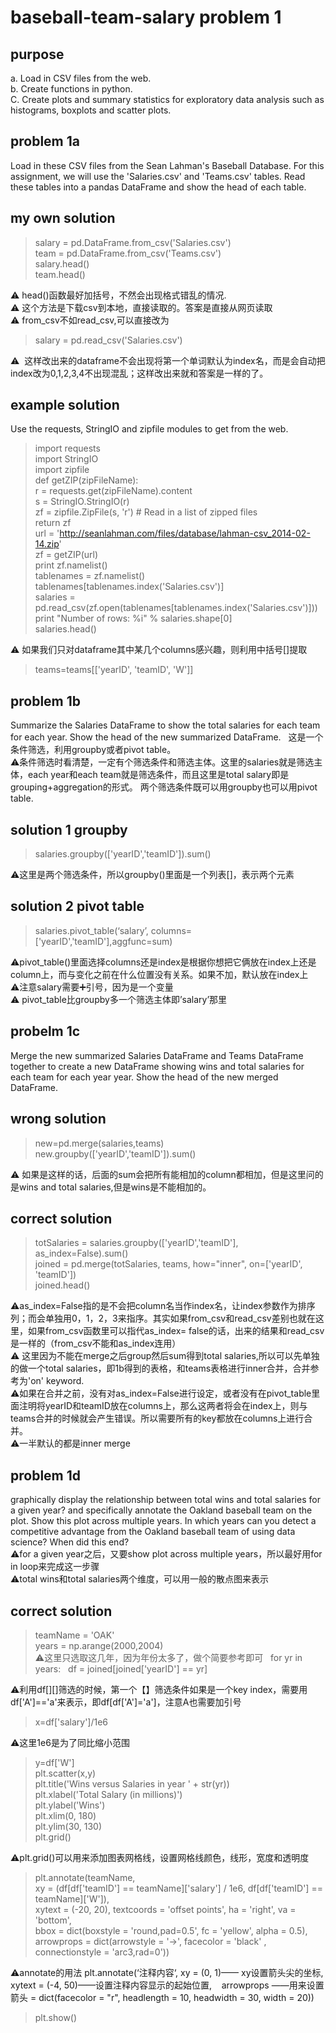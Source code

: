 # baseball-team-salary problem 1

## purpose  
a. Load in CSV files from the web.  
b. Create functions in python.  
C. Create plots and summary statistics for exploratory data analysis such as histograms, boxplots and scatter plots.  

## problem 1a  
Load in these CSV files from the Sean Lahman's Baseball Database. For this assignment, we will use the 'Salaries.csv' and 'Teams.csv' tables. Read these tables into a pandas DataFrame and show the head of each table.  

## my own solution    
> salary = pd.DataFrame.from_csv('Salaries.csv')  
> team = pd.DataFrame.from_csv('Teams.csv')  
> salary.head()  
> team.head()  

⚠️ head()函数最好加括号，不然会出现格式错乱的情况.  
⚠️ 这个方法是下载csv到本地，直接读取的。答案是直接从网页读取  
⚠️ from_csv不如read_csv,可以直接改为  
> salary = pd.read_csv('Salaries.csv')  

⚠️  这样改出来的dataframe不会出现将第一个单词默认为index名，而是会自动把index改为0,1,2,3,4不出现混乱；这样改出来就和答案是一样的了。

## example solution  
Use the requests, StringIO and zipfile modules to get from the web.    
> import requests  
> import StringIO  
> import zipfile  
> def getZIP(zipFileName):  
    r = requests.get(zipFileName).content  
    s = StringIO.StringIO(r)  
    zf = zipfile.ZipFile(s, 'r') # Read in a list of zipped files  
    return zf  
> url = 'http://seanlahman.com/files/database/lahman-csv_2014-02-14.zip'  
zf = getZIP(url)  
print zf.namelist()  
tablenames = zf.namelist()  
tablenames[tablenames.index('Salaries.csv')]  
salaries = pd.read_csv(zf.open(tablenames[tablenames.index('Salaries.csv')]))  
print "Number of rows: %i" % salaries.shape[0]  
salaries.head()  
 
⚠️ 如果我们只对dataframe其中某几个columns感兴趣，则利用中括号[]提取  
> teams=teams[['yearID', 'teamID', 'W']]  
## problem 1b   
Summarize the Salaries DataFrame to show the total salaries for each team for each year. Show the head of the new summarized DataFrame.  
这是一个条件筛选，利用groupby或者pivot table。  
⚠️条件筛选时看清楚，一定有个筛选条件和筛选主体。这里的salaries就是筛选主体，each year和each team就是筛选条件，而且这里是total salary即是grouping+aggregation的形式。 两个筛选条件既可以用groupby也可以用pivot table.  
## solution 1 groupby 
> salaries.groupby(['yearID','teamID']).sum()  

⚠️这里是两个筛选条件，所以groupby()里面是一个列表[]，表示两个元素  

## solution 2 pivot table  
> salaries.pivot_table(‘salary’, columns= ['yearID','teamID'],aggfunc=sum)  

⚠️pivot_table()里面选择columns还是index是根据你想把它俩放在index上还是column上，而与变化之前在什么位置没有关系。如果不加，默认放在index上  
⚠️注意salary需要➕引号，因为是一个变量  
⚠️ pivot_table比groupby多一个筛选主体即’salary’那里

## probelm 1c  
Merge the new summarized Salaries DataFrame and Teams DataFrame together to create a new DataFrame showing wins and total salaries for each team for each year year. Show the head of the new merged DataFrame.  

## wrong solution  
> new=pd.merge(salaries,teams)  
new.groupby(['yearID','teamID']).sum()  

⚠️ 如果是这样的话，后面的sum会把所有能相加的column都相加，但是这里问的是wins and total salaries,但是wins是不能相加的。  

## correct solution  
> totSalaries = salaries.groupby(['yearID','teamID'], as_index=False).sum()  
joined = pd.merge(totSalaries, teams, how="inner", on=['yearID', 'teamID'])  
joined.head()  

⚠️as_index=False指的是不会把column名当作index名，让index参数作为排序列；而会单独用0，1，2，3来指序。其实如果from_csv和read_csv差别也就在这里，如果from_csv函数里可以指代as_index= false的话，出来的结果和read_csv是一样的（from_csv不能和as_index连用）  
⚠️ 这里因为不能在merge之后group然后sum得到total salaries,所以可以先单独的做一个total salaries，即1b得到的表格，和teams表格进行inner合并，合并参考为'on' keyword.  
⚠️如果在合并之前，没有对as_index=False进行设定，或者没有在pivot_table里面注明将yearID和teamID放在columns上，那么这两者将会在index上，则与teams合并的时候就会产生错误。所以需要所有的key都放在columns上进行合并。  
⚠️一半默认的都是inner merge

## problem 1d  
graphically display the relationship between total wins and total salaries for a given year? and specifically annotate the Oakland baseball team on the plot. Show this plot across multiple years. In which years can you detect a competitive advantage from the Oakland baseball team of using data science? When did this end?  
⚠️for a given year之后，又要show plot across multiple years，所以最好用for in loop来完成这一步骤  
⚠️total wins和total salaries两个维度，可以用一般的散点图来表示  

## correct solution  
> teamName = 'OAK'  
years = np.arange(2000,2004)  
⚠️这里只选取这几年，因为年份太多了，做个简要参考即可  
>for yr in years:  
>    df = joined[joined['yearID'] == yr]  

⚠️利用df[][]筛选的时候，第一个【】筛选条件如果是一个key index，需要用df['A']=='a'来表示，即df[df['A']='a']，注意A也需要加引号  
> x=df['salary']/1e6  

⚠️这里1e6是为了同比缩小范围  
> y=df['W']  
plt.scatter(x,y)  
plt.title('Wins versus Salaries in year ' + str(yr))  
plt.xlabel('Total Salary (in millions)')  
plt.ylabel('Wins')  
plt.xlim(0, 180)  
plt.ylim(30, 130)  
plt.grid()  

⚠️plt.grid()可以用来添加图表网格线，设置网格线颜色，线形，宽度和透明度  

> plt.annotate(teamName,   
xy = (df[df['teamID'] == teamName]['salary'] / 1e6,  df[df['teamID'] == teamName]['W']),  
xytext = (-20, 20), textcoords = 'offset points', ha = 'right', va = 'bottom',  
bbox = dict(boxstyle = 'round,pad=0.5', fc = 'yellow', alpha = 0.5),  
arrowprops = dict(arrowstyle = '->', facecolor = 'black' , connectionstyle = 'arc3,rad=0'))  

⚠️annotate的用法 plt.annotate(‘注释内容‘, xy = (0, 1)—— xy设置箭头尖的坐标, xytext = (-4, 50)——设置注释内容显示的起始位置,
    arrowprops ——用来设置箭头  = dict(facecolor = "r", headlength = 10, headwidth = 30, width = 20))  
> plt.show()  
    
    
    
    






 
